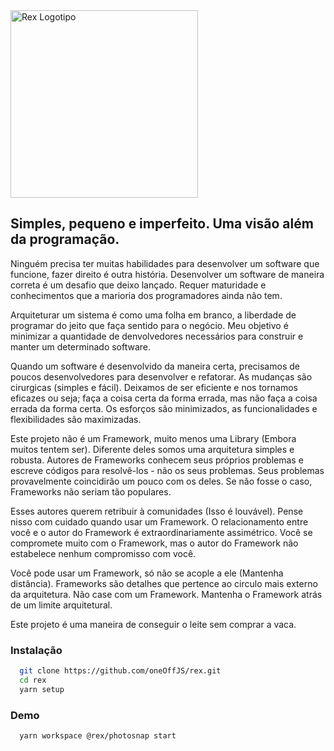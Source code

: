 <img src="https://github.com/oneOffJS/rex/raw/master/rex.png" alt="Rex Logotipo" width="300" height="300" />

## Simples, pequeno e imperfeito. Uma visão além da programação.

Ninguém precisa ter muitas habilidades para desenvolver um software que funcione, fazer direito é outra história. Desenvolver um software de maneira correta é um desafio que deixo lançado. Requer maturidade e conhecimentos que a marioria dos programadores ainda não tem.

Arquiteturar um sistema é como uma folha em branco, a liberdade de programar do jeito que faça sentido para o negócio. Meu objetivo é minimizar a quantidade de denvolvedores necessários para construir e manter um determinado software.

Quando um software é desenvolvido da maneira certa, precisamos de poucos desenvolvedores para desenvolver e refatorar. As mudanças são cirurgicas (simples e fácil). Deixamos de ser eficiente e nos tornamos eficazes ou seja; faça a coisa certa da forma errada, mas não faça a coisa errada da forma certa. Os esforços são minimizados, as funcionalidades e flexibilidades são maximizadas.

Este projeto não é um Framework, muito menos uma Library (Embora muitos tentem ser). Diferente deles somos uma arquitetura simples e robusta. Autores de Frameworks conhecem seus próprios problemas e escreve códigos para resolvê-los - não os seus problemas. Seus problemas provavelmente coincidirão um pouco com os deles. Se não fosse o caso, Frameworks não seriam tão populares.

Esses autores querem retribuir à comunidades (Isso é louvável). Pense nisso com cuidado quando usar um Framework. O relacionamento entre você e o autor do Framework é extraordinariamente assimétrico. Você se compromete muito com o Framework, mas o autor do Framework não estabelece nenhum compromisso com você.

Você pode usar um Framework, só não se acople a ele (Mantenha distância). Frameworks são detalhes que pertence ao circulo mais externo da arquitetura. Não case com um Framework. Mantenha o Framework atrás de um limite arquitetural.

Este projeto é uma maneira de conseguir o leite sem comprar a vaca.

### Instalação
```bash
  git clone https://github.com/oneOffJS/rex.git
  cd rex
  yarn setup
```

### Demo
```bash
  yarn workspace @rex/photosnap start
```
